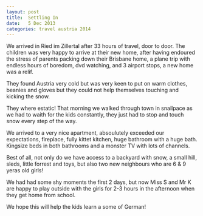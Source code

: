 ```yaml
---
layout: post
title:  Settling In
date:   5 Dec 2013
categories: travel austria 2014
---
```


We arrived in Ried im Zillertal after 33 hours of travel, door to door. The children was very happy to arrive at their new home, after having endoured the stress of parents packing down their Brisbane home, a plane trip with endless hours of boredom, dvd watching, and 3 airport stops, a new home was a relif. 

They found Austria very cold but was very keen to put on warm clothes, beanies and gloves but they could not help themselves touching and kicking the snow. 

They where estatic! That morning we walked through town in snailpace as we had to waith for the kids constantly, they just had to stop and touch snow every step of the way.

We arrived to a very nice apartment, absoulutely exceeded our expectations, fireplace, fully kittet kitchen, huge bathroom with a huge bath. Kingsize beds in both bathrooms and a monster TV with lots of channels.

Best of all, not only do we have access to a backyard with snow, a small hill, sleds, little forrest and toys, but also two new neighbours who are 6 & 9 yeras old girls! 

We had had some shy moments the first 2 days, but now Miss S and Mr K are happy to play outside with the girls for 2-3 hours in the afternoon when they get home from school. 

We hope this will help the kids learn a some of German!